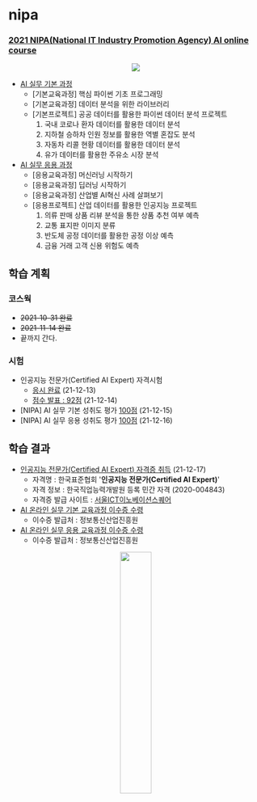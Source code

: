 # nipa

### [2021 NIPA(National IT Industry Promotion Agency) AI online course](https://2021nipa.elice.io/explore)

<p align="center">
  <img src="https://user-images.githubusercontent.com/61646760/142892240-472c6ee1-5153-4ade-9e3d-4618774de73a.png" />
</p>

- [AI 실무 기본 과정](https://2021nipa.elice.io/tracks/1328/info)
  - [기본교육과정] 핵심 파이썬 기초 프로그래밍
  - [기본교육과정] 데이터 분석을 위한 라이브러리
  - [기본프로젝트] 공공 데이터를 활용한 파이썬 데이터 분석 프로젝트
    1. 국내 코로나 환자 데이터를 활용한 데이터 분석
    2. 지하철 승하차 인원 정보를 활용한 역별 혼잡도 분석
    3. 자동차 리콜 현황 데이터를 활용한 데이터 분석
    4. 유가 데이터를 활용한 주유소 시장 분석
- [AI 실무 응용 과정](https://2021nipa.elice.io/tracks/1329/info)
  - [응용교육과정] 머신러닝 시작하기
  - [응용교육과정] 딥러닝 시작하기
  - [응용교육과정] 산업별 AI혁신 사례 살펴보기
  - [응용프로젝트] 산업 데이터를 활용한 인공지능 프로젝트
    1. 의류 판매 상품 리뷰 분석을 통한 상품 추천 여부 예측
    2. 교통 표지판 이미지 분류
    3. 반도체 공정 데이터를 활용한 공정 이상 예측
    4. 금융 거래 고객 신용 위험도 예측

## 학습 계획
### 코스웍
- ~~2021-10-31 완료~~
- ~~2021-11-14 완료~~
- 끝까지 간다.

### 시험
- 인공지능 전문가(Certified AI Expert) 자격시험
  - [응시 완료](https://user-images.githubusercontent.com/61646760/145805997-57c418ef-48a8-481a-9ae0-f73cf5244587.png) (21-12-13)  
  - [점수 발표 : 92점](https://user-images.githubusercontent.com/61646760/145956236-bf0b9d0f-a97c-46bd-97e9-4d3262a6937a.png) (21-12-14)  
- [NIPA] AI 실무 기본 성취도 평가 [100점](https://user-images.githubusercontent.com/61646760/146213459-e932f3a0-d50c-49b2-b546-f8a11afea075.png) (21-12-15)
- [NIPA] AI 실무 응용 성취도 평가 [100점](https://user-images.githubusercontent.com/61646760/146213301-c7525568-45e5-4fe5-9319-1a3847dcbd52.png) (21-12-16)

## 학습 결과
- [인공지능 전문가(Certified AI Expert) 자격증 취득](https://user-images.githubusercontent.com/61646760/146521806-45e87d5e-5044-401e-9b96-d72f431ffbfd.png) (21-12-17)
  - 자격명 : 한국표준협회 '**인공지능 전문가(Certified AI Expert)**'
  - 자격 정보 : 한국직업능력개발원 등록 민간 자격 (2020-004843)
  - 자격증 발급 사이트 : [서울ICT이노베이션스퀘어](https://ict.eksa.or.kr/)
- [AI 온라인 실무 기본 교육과정 이수증 수령](https://user-images.githubusercontent.com/61646760/147314488-fb24caa1-ad15-48f9-b71e-68e1dc0e6217.png)
  - 이수증 발급처 : 정보통신산업진흥원
- [AI 온라인 실무 응용 교육과정 이수증 수령](https://user-images.githubusercontent.com/61646760/147314592-e37d3bd6-18be-4840-90c2-78abb6380d1e.png)
  - 이수증 발급처 : 정보통신산업진흥원

<p align="center">
  <img src="https://user-images.githubusercontent.com/61646760/135088173-e374261d-d1b7-40dc-a108-0e61d64df82f.png" width="35%" height="35%">
</p>
